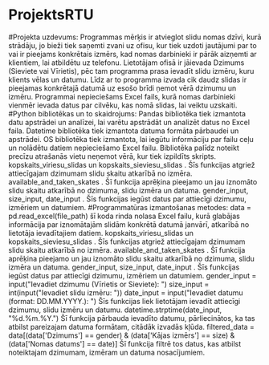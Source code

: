 # ProjektsRTU
#Projekta uzdevums:
Programmas mērķis ir atvieglot slidu nomas dzīvi, kurā strādāju, jo bieži tiek saņemti zvani uz ofisu, kur tiek uzdoti jautājumi par to vai ir pieejams konkrētais izmērs, kad nomas darbinieki ir pārāk aizņemti ar klientiem, lai atbildētu uz telefonu. Lietotājam ofisā ir jāievada Dzimums (Sieviete vai Vīrietis), pēc tam programma prasa ievadīt slidu izmēru, kuru klients vēlas un datumu. Līdz ar to programma izvada cik daudz slidas ir pieejamas konkrētajā datumā uz esošo brīdi ņemot vērā dzimumu un izmēru. Programmai nepieciešams Excel fails, kurā nomas darbinieki vienmēr ievada datus par cilvēku, kas nomā slidas, lai veiktu uzskaiti.
#Python bibliotēkas un to skaidrojums:
Pandas bibliotēka tiek izmantota datu apstrādei un analīzei, lai varētu apstrādāt un analizēt datus no Excel faila.
Datetime bibliotēka tiek izmantota datuma formāta pārbaudei un apstrādei.
OS bibliotēka tiek izmantota, lai iegūtu informāciju par failu ceļu un nolādētu datiem nepieciešamo Excel failu. Bibliotēka palīdz noteikt precīzu atrašanās vietu neņemot vērā, kur tiek izpildīts skripts. 
kopskaits_viriesu_slidas un kopskaits_sieviesu_slidas . Šīs funkcijas atgriež attiecīgajam dzimumam slidu skaitu atkarībā no izmēra.
available_and_taken_skates . Šī funkcija aprēķina pieejamo un jau iznomāto slidu skaitu atkarībā no dzimuma, slidu izmēra un datuma.
gender_input, size_input, date_input . Šīs funkcijas iegūst datus par attiecīgi dzimumu, izmēriem un datumiem.
#Programmatūras izmantošanas metodes:
data = pd.read_excel(file_path) šī koda rinda nolasa Excel failu, kurā glabājas informācija par iznomātajām slidām konkrētā datumā janvārī, atkarībā no lietotāja ievadītajiem datiem.
kopskaits_viriesu_slidas un kopskaits_sieviesu_slidas . Šīs funkcijas atgriež attiecīgajam dzimumam slidu skaitu atkarībā no izmēra.
available_and_taken_skates . Šī funkcija aprēķina pieejamo un jau iznomāto slidu skaitu atkarībā no dzimuma, slidu izmēra un datuma.
gender_input, size_input, date_input . Šīs funkcijas iegūst datus par attiecīgi dzimumu, izmēriem un datumiem.
gender_input = input("Ievadiet dzimumu (Vīrietis or Sieviete): ")
size_input = int(input("Ievadiet slidu izmēru: "))
date_input = input("Ievadiet datumu (format: DD.MM.YYYY.): ")    Šīs funkcijas liek lietotājam ievadīt attiecīgi dzimumu, slidu izmēru un datumu.
datetime.strptime(date_input, "%d.%m.%Y.")    Šī funkcija pārbauda ievadīto datumu, pārliecinātos, ka tas atbilst pareizajam datuma formātam, citādāk izvadās kļūda.
filtered_data = data[(data['Dzimums'] == gender) & (data['Kājas izmērs'] == size) & (data['Nomas datums'] == date)]    Šī funkcija filtrē tos datus, kas atbilst noteiktajam dzimumam, izmēram un datuma nosacījumiem.
